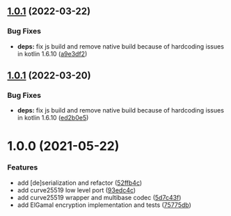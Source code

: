 ## [1.0.1](https://github.com/mirceanis/komuta/compare/1.0.0...1.0.1) (2022-03-22)


### Bug Fixes

* **deps:** fix js build and remove native build because of hardcoding issues in kotlin 1.6.10 ([a9e3df2](https://github.com/mirceanis/komuta/commit/a9e3df2f7241ce771bf136e726422cb3d723d02e))

## [1.0.1](https://github.com/mirceanis/komuta/compare/1.0.0...1.0.1) (2022-03-20)


### Bug Fixes

* **deps:** fix js build and remove native build because of hardcoding issues in kotlin 1.6.10 ([ed2b0e5](https://github.com/mirceanis/komuta/commit/ed2b0e5cb26bf055fb0457f3422aa0c5193841cb))

# 1.0.0 (2021-05-22)


### Features

* add [de]serialization and refactor ([52ffb4c](https://github.com/mirceanis/komuta/commit/52ffb4c93d1b4512c4a4d2e3ef33d763d5f4d9a0))
* add curve25519 low level port ([93edc4c](https://github.com/mirceanis/komuta/commit/93edc4ceabf04edd4a77cbfd5d25db20c273a619))
* add curve25519 wrapper and multibase codec ([5d7c43f](https://github.com/mirceanis/komuta/commit/5d7c43fa08ac5cfa84dac66695121457e4229aad))
* add ElGamal encryption implementation and tests ([75775db](https://github.com/mirceanis/komuta/commit/75775db0845b63e992449c90bdf41c75b42a4908))
